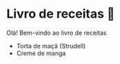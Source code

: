  # Livro de receitas :cake:

Olá! Bem-vindo ao livro de receitas

- Torta de maçã (Strudell) 
- Creme de manga